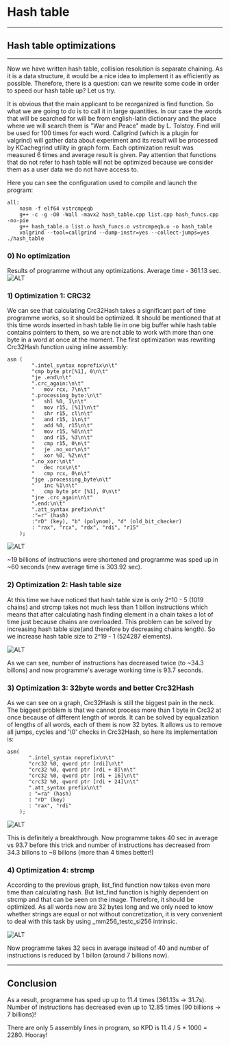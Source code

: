 # Hash table
----
## Hash table optimizations
----
Now we have written hash table, collision resolution is separate chaining. As it is a data structure, it would be a nice idea to implement
it as efficiently as possible.
Therefore, there is a question: can we rewrite some code in order to speed our hash table up? Let us try.

It is obvious that the main applicant to be reorganized is find function. So what we are going to do is to call it in large quantities. 
In our case the words that will be searched for will be from english-latin dictionary and the place where we will search them is 
"War and Peace" made by L. Tolstoy.
Find will be used for 100 times for each word. Callgrind (which is a plugin for valgrind) will gather data about experiment and its result 
will be processed by KCachegrind utility in graph form. Each optimization result was measured 6 times and average result is given.
Pay attention that functions that do not refer to hash table will not be optimized because
we consider them as a user data we do not have access to.

Here you can see the configuration used to compile and launch the program:
```
all:
	nasm -f elf64 vstrcmpeqb
	g++ -c -g -O0 -Wall -mavx2 hash_table.cpp list.cpp hash_funcs.cpp -no-pie
	g++ hash_table.o list.o hash_funcs.o vstrcmpeqb.o -o hash_table
	valgrind --tool=callgrind --dump-instr=yes --collect-jumps=yes ./hash_table
```

### 0) No optimization

Results of programme without any optimizations. Average time - 361.13 sec.
![ALT](Optimization/1_nooptimization.png)

### 1) Optimization 1: CRC32
We can see that calculating Crc32Hash takes a significant part of time programme works, so it should be optimized.
It should be mentioned that at this time words inserted in hash table lie in one big buffer while hash table contains pointers to them,
so we are not able to work with more than one byte in a word at once at the moment. The first optimization was rewriting Crc32Hash function using inline assembly:

```
asm (
        ".intel_syntax noprefix\n\t"
        "cmp byte ptr[%1], 0\n\t"
        "je .end\n\t"
        ".crc_again:\n\t"
        "   mov rcx, 7\n\t"
        ".processing_byte:\n\t"
        "   shl %0, 1\n\t"
        "   mov r15, [%1]\n\t"
        "   shr r15, cl\n\t"
        "   and r15, 1\n\t"
        "   add %0, r15\n\t"
        "   mov r15, %0\n\t"
        "   and r15, %3\n\t"
        "   cmp r15, 0\n\t"
        "   je .no_xor\n\t"
        "   xor %0, %2\n\t"
        ".no_xor:\n\t"
        "   dec rcx\n\t"
        "   cmp rcx, 0\n\t"
        "jge .processing_byte\n\t"
        "   inc %1\n\t"
        "   cmp byte ptr [%1], 0\n\t"
        "jne .crc_again\n\t"
        ".end:\n\t"
        ".att_syntax prefix\n\t"
        :"=r" (hash)
        :"rD" (key), "b" (polynom), "d" (old_bit_checker)
        : "rax", "rcx", "rdx", "rdi", "r15"
    );
```

![ALT](Optimization/2_crc32hashasmoptimization.png)

~19 billions of instructions were shortened and programme was sped up in ~60 seconds (new average time is 303.92 sec).

### 2) Optimization 2: Hash table size
At this time we have noticed that hash table size is only 2^10 - 5 (1019 chains) and strcmp takes not much less than 1 billon instructions
which means that after calculating hash finding element in a chain takes a lot of time just because chains are overloaded. This problem can
be solved by increasing hash table size(and therefore by decreasing chains length). So we increase hash table size to 2^19 - 1 (524287 elements).

![ALT](Optimization/3_correcttablesize.png)

As we can see, number of instructions has decreased twice (to ~34.3 billons) and now programme's average working time is 93.7 seconds.

### 3) Optimization 3: 32byte words and better Crc32Hash
As we can see on a graph, Crc32Hash is still the biggest pain in the neck. The biggest problem is that we cannot process more than 1 byte 
in Crc32 at once because of different length of words. It can be solved by equalization of lengths of all words, each of them is now 32 bytes.
It allows us to remove all jumps, cycles and '\0' checks in Crc32Hash, so here its implementation is:

```
asm(
       ".intel_syntax noprefix\n\t"
       "crc32 %0, qword ptr [rdi]\n\t"
       "crc32 %0, qword ptr [rdi + 8]\n\t"
       "crc32 %0, qword ptr [rdi + 16]\n\t"
       "crc32 %0, qword ptr [rdi + 24]\n\t"
       ".att_syntax prefix\n\t"
       : "=ra" (hash)
       : "rD" (key)
       : "rax", "rdi"
    );
```

![ALT](Optimization/4_32bytewords_newasmcrc32hash.png)

This is definitely a breakthrough. Now programme takes 40 sec in average vs 93.7 before this trick and number of instructions has decreased 
from 34.3 billons to ~8 billons (more than 4 times better!)

### 4) Optimization 4: strcmp
According to the previous graph, list_find function now takes even more time than calculating hash. But list_find function is highly dependent 
on strcmp and that can be seen on the image. Therefore, it should be optimized. As all words now are 32 bytes long and we only need to know whether
strings are equal or not without concretization, it is very convenient to deal with this task by using _mm256_testc_si256 intrinsic. 

![ALT](Optimization/5_strcmpoptimized.png)

Now programme takes 32 secs in average instead of 40 and number of instructions is reduced by 1 billon (around 7 billions now).

----
## Conclusion
As a result, programme has sped up up to 11.4 times (361.13s -> 31.7s). Number of instructions has decreased even up to 12.85 times 
(90 billions -> 7 billions)! 

There are only 5 assembly lines in program, so KPD is 11.4 / 5 * 1000 = 2280. Hooray!
